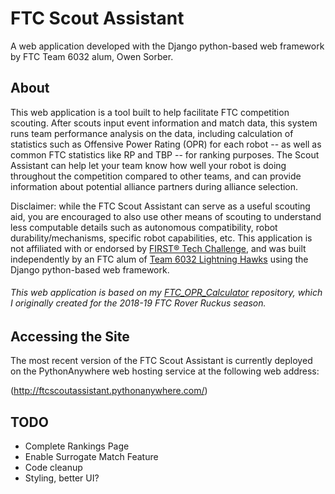 # FTC Scout Assistant
A web application developed with the Django python-based web framework by FTC Team 6032 alum, Owen Sorber.

## About
This web application is a tool built to help facilitate FTC competition scouting. After scouts input event information and match data, this system runs team performance analysis on the data, including calculation of statistics such as Offensive Power Rating (OPR) for each robot -- as well as common FTC statistics like RP and TBP -- for ranking purposes. The Scout Assistant can help let your team know how well your robot is doing throughout the competition compared to other teams, and can provide information about potential alliance partners during alliance selection. 

Disclaimer: while the FTC Scout Assistant can serve as a useful scouting aid, you are encouraged to also use other means of scouting to understand less computable details such as autonomous compatibility, robot durability/mechanisms, specific robot capabilities, etc. This application is not affiliated with or endorsed by [FIRST® Tech Challenge](https://www.firstinspires.org/robotics/ftc), and was built independently by an FTC alum of [Team 6032 Lightning Hawks](https://github.com/LightningHawks6032) using the Django python-based web framework.

###### This web application is based on my [FTC_OPR_Calculator](https://github.com/owsorber/FTC_OPR_Calculator) repository, which I originally created for the 2018-19 FTC Rover Ruckus season.

## Accessing the Site
The most recent version of the FTC Scout Assistant is currently deployed on the PythonAnywhere web hosting service at the following web address:

(http://ftcscoutassistant.pythonanywhere.com/)

## TODO
 * Complete Rankings Page
 * Enable Surrogate Match Feature
 * Code cleanup
 * Styling, better UI?